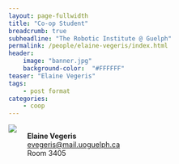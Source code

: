 ```yaml
---
layout: page-fullwidth
title: "Co-op Student"
breadcrumb: true
subheadline: "The Robotic Institute @ Guelph"
permalink: /people/elaine-vegeris/index.html
header:
    image: "banner.jpg"
    background-color:  "#FFFFFF"
teaser: "Elaine Vegeris"
tags:
    - post format
categories:
    - coop
---
```


<div class="small-6 columns">
  <a href="{{site.baseurl}}/people/elaine-vegeris/index.html"><img src="{{site.baseurl}}/images/Elaine.png" /></a>
  <p><strong>Elaine Vegeris</strong><br />
<a href="mailto:evegeris@mail.uoguelph.ca ">evegeris@mail.uoguelph.ca </a> <br />
Room 3405</p>
 </div>
